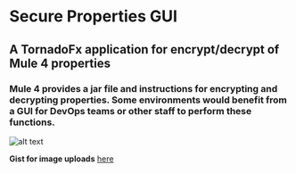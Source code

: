 # Secure Properties GUI
## A TornadoFx application for encrypt/decrypt of Mule 4 properties
### Mule 4 provides a jar file and instructions for encrypting and decrypting properties. Some environments would benefit from a GUI for DevOps teams or other staff to perform these functions.

![alt text][snap]

[snap]: https://user-images.githubusercontent.com/4605105/76032967-0adfb980-5f09-11ea-86b8-d5f79a82f3c3.PNG "Secure Porps screen shot"

**Gist for image uploads**
[here](https://gist.github.com/vinkla/dca76249ba6b73c5dd66a4e986df4c8d)
